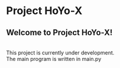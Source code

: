 # Project HoYo-X

## Welcome to Project HoYo-X! 
<br>
This project is currently under development.
<br>
The main program is written in main.py
